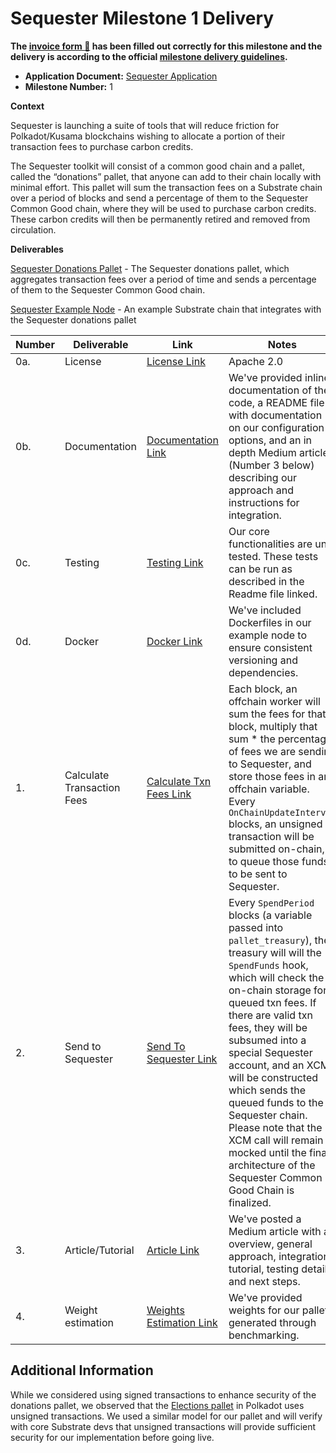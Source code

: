 # Sequester Milestone 1 Delivery

**The [invoice form :pencil:](https://docs.google.com/forms/d/e/1FAIpQLSfmNYaoCgrxyhzgoKQ0ynQvnNRoTmgApz9NrMp-hd8mhIiO0A/viewform) has been filled out correctly for this milestone and the delivery is according to the official [milestone delivery guidelines](https://github.com/w3f/Grants-Program/blob/master/docs/milestone-deliverables-guidelines.md).**

- **Application Document:** [Sequester Application](https://github.com/w3f/Grants-Program/blob/master/applications/sequester.md)
- **Milestone Number:** 1

**Context**

Sequester is launching a suite of tools that will reduce friction for Polkadot/Kusama blockchains wishing to allocate a portion of their transaction fees to purchase carbon credits.

The Sequester toolkit will consist of a common good chain and a pallet, called the “donations” pallet, that anyone can add to their chain locally with minimal effort. This pallet will sum the transaction fees on a Substrate chain over a period of blocks and send a percentage of them to the Sequester Common Good chain, where they will be used to purchase carbon credits. These carbon credits will then be permanently retired and removed from circulation.

**Deliverables**

[Sequester Donations Pallet](https://github.com/SequesterChain/pallets/tree/main/donations) - The Sequester donations pallet, which aggregates transaction fees over a period of time and sends a percentage of them to the Sequester Common Good chain.

[Sequester Example Node](https://github.com/SequesterChain/sequester-example-node) - An example Substrate chain that integrates with the Sequester donations pallet

| Number | Deliverable                | Link                                                                                                                                | Notes                                                                                                                                                                                                                                                                                                                                                                                                                                                                                   |
| ------ | -------------------------- | ----------------------------------------------------------------------------------------------------------------------------------- | --------------------------------------------------------------------------------------------------------------------------------------------------------------------------------------------------------------------------------------------------------------------------------------------------------------------------------------------------------------------------------------------------------------------------------------------------------------------------------------- |
| 0a.    | License                    | [License Link](https://github.com/SequesterChain/pallets/blob/main/donations/LICENSE)                                               | Apache 2.0                                                                                                                                                                                                                                                                                                                                                                                                                                                                              |
| 0b.    | Documentation              | [Documentation Link](https://github.com/SequesterChain/pallets/tree/main/donations#documentationconfiguration-options)              | We've provided inline documentation of the code, a README file with documentation on our configuration options, and an in depth Medium article (Number 3 below) describing our approach and instructions for integration.                                                                                                                                                                                                                                                               |
| 0c.    | Testing                    | [Testing Link](https://github.com/SequesterChain/pallets/tree/main/donations#testing)                                               | Our core functionalities are unit tested. These tests can be run as described in the Readme file linked.                                                                                                                                                                                                                                                                                                                                                                                |
| 0d.    | Docker                     | [Docker Link](https://github.com/SequesterChain/sequester-example-node#run-in-docker)                                               | We've included Dockerfiles in our example node to ensure consistent versioning and dependencies.                                                                                                                                                                                                                                                                                                                                                                                        |
| 1.     | Calculate Transaction Fees | [Calculate Txn Fees Link](https://github.com/SequesterChain/pallets/blob/w3f_milestone_1_submission/donations/src/lib.rs#L192-L211) | Each block, an offchain worker will sum the fees for that block, multiply that sum \* the percentage of fees we are sending to Sequester, and store those fees in an offchain variable. Every `OnChainUpdateInterval` blocks, an unsigned transaction will be submitted on-chain, to queue those funds to be sent to Sequester.                                                                                                                                                         |
| 2.     | Send to Sequester          | [Send To Sequester Link](https://github.com/SequesterChain/pallets/blob/w3f_milestone_1_submission/donations/src/lib.rs#L327-L362)  | Every `SpendPeriod` blocks (a variable passed into `pallet_treasury`), the treasury will will the `SpendFunds` hook, which will check the on-chain storage for queued txn fees. If there are valid txn fees, they will be subsumed into a special Sequester account, and an XCM will be constructed which sends the queued funds to the Sequester chain. Please note that the XCM call will remain mocked until the final architecture of the Sequester Common Good Chain is finalized. |
| 3.     | Article/Tutorial           | [Article Link](https://medium.com/@sequester.chain/introducing-sequesters-donations-pallet-3e55f54cdfd1)                            | We've posted a Medium article with an overview, general approach, integration tutorial, testing details, and next steps.                                                                                                                                                                                                                                                                                                                                                                |
| 4.     | Weight estimation          | [Weights Estimation Link](https://github.com/SequesterChain/pallets/blob/main/donations/src/weights.rs)                             | We've provided weights for our pallet generated through benchmarking.                                                                                                                                                                                                                                                                                                                                                                                                                   |

## Additional Information

While we considered using signed transactions to enhance security of the donations pallet, we observed that the [Elections pallet](https://github.com/paritytech/substrate/blob/master/frame/election-provider-multi-phase/src/lib.rs#L1133-L1136) in Polkadot uses unsigned transactions. We used a similar model for our pallet and will verify with core Substrate devs that unsigned transactions will provide sufficient security for our implementation before going live.
